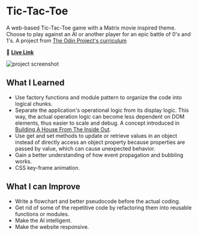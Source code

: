 # Tic-Tac-Toe

A web-based Tic-Tac-Toe game with a Matrix movie inspired theme. Choose to play against an AI or another player for an epic battle of 0's and 1's. A project from [The Odin Project's curriculum](https://www.theodinproject.com/lessons/node-path-javascript-tic-tac-toe)

:link: [**Live Link**](https://jqyoung.github.io/Tic-Tac-Toe/)

![project screenshot](/img/Screenshot.png)

## What I Learned

- Use factory functions and module pattern to organize the code into logical chunks.
- Separate the application's operational logic from its display logic. This way, the actual operation logic can become less dependent on DOM elements, thus easier to scale and debug. A concept introduced in [Building A House From The Inside Out](https://www.ayweb.dev/blog/building-a-house-from-the-inside-out).
- Use get and set methods to update or retrieve values in an object instead of directly access an object property because properties are passed by value, which can cause unexpected behavior.
- Gain a better understanding of how event propagation and bubbling works.
- CSS key-frame animation.

## What I can Improve

- Write a flowchart and better pseudocode before the actual coding.
- Get rid of some of the repetitive code by refactoring them into reusable functions or modules.
- Make the AI intelligent.
- Make the website responsive.
